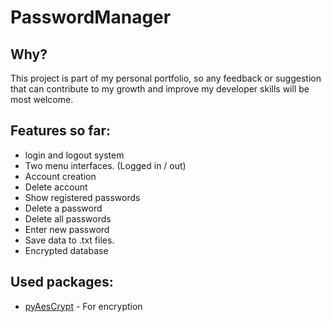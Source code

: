 # PasswordManager
 
## Why?
This project is part of my personal portfolio, so any feedback or suggestion that can contribute to my growth and improve my developer skills will be most welcome.
 
## Features so far:
 
 - login and logout system
 - Two menu interfaces. (Logged in / out)
 - Account creation
 - Delete account
 - Show registered passwords
 - Delete a password
 - Delete all passwords
 - Enter new password
 - Save data to .txt files.
 - Encrypted database
 
## Used packages:
- [pyAesCrypt](https://pypi.org/project/pyAesCrypt/) - For encryption
